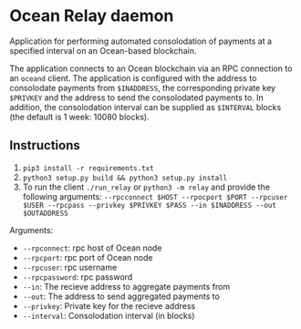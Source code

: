 # Ocean Relay daemon

Application for performing automated consolodation of payments at a specified interval on an Ocean-based blockchain. 

The application connects to an Ocean blockchain via an RPC connection to an `oceand` client. The application is configured with the address to consolodate payments from `$INADDRESS`, the corresponding private key `$PRIVKEY` and the address to send the consolodated payments to. In addition, the consolodation interval can be supplied as `$INTERVAL` blocks (the default is 1 week: 10080 blocks). 

## Instructions
1. `pip3 install -r requirements.txt`
2. `python3 setup.py build && python3 setup.py install`
3. To run the client `./run_relay` or `python3 -m relay` and provide the following arguments:
`--rpcconnect $HOST --rpocport $PORT --rpcuser $USER --rpcpass --privkey $PRIVKEY $PASS --in $INADDRESS --out $OUTADDRESS`

Arguments:

- `--rpconnect`: rpc host of Ocean node
- `--rpcport`: rpc port of Ocean node
- `--rpcuser`: rpc username
- `--rpcpassword`: rpc password
- `--in`: The recieve address to aggregate payments from
- `--out`: The address to send aggregated payments to
- `--privkey`: Private key for the recieve address
- `--interval`: Consolodation interval (in blocks)
